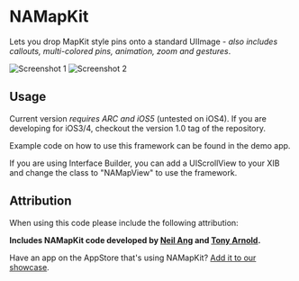 NAMapKit
========

Lets you drop MapKit style pins onto a standard UIImage - _also includes callouts, multi-colored pins, animation, zoom and gestures_.


![Screenshot 1](//github.com/neilang/NAMapKit/raw/master/screenshot1.png)
![Screenshot 2](//github.com/neilang/NAMapKit/raw/master/screenshot2.png)

Usage
------

Current version _requires ARC and iOS5_ (untested on iOS4). If you are developing for iOS3/4, checkout the version 1.0 tag of the repository.

Example code on how to use this framework can be found in the demo app. 

If you are using Interface Builder, you can add a UIScrollView to your XIB and change the class to "NAMapView" to use the framework.


Attribution
-----------

When using this code please include the following attribution:

**Includes NAMapKit code developed by [Neil Ang](http://neilang.com/) and [Tony Arnold](http://thecocoabots.com/).**

Have an app on the AppStore that's using NAMapKit? [Add it to our showcase](https://github.com/neilang/NAMapKit/wiki/Apps-using-NAMapKit).

